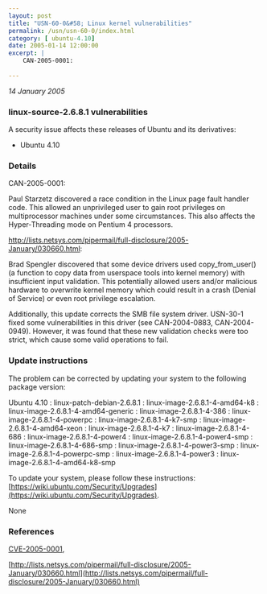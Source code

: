 ```yaml
---
layout: post
title: "USN-60-0&#58; Linux kernel vulnerabilities"
permalink: /usn/usn-60-0/index.html
category: [ ubuntu-4.10]
date: 2005-01-14 12:00:00
excerpt: |
    CAN-2005-0001:
    
--- 
```

 
 

*14 January 2005*

### linux-source-2.6.8.1 vulnerabilities

A security issue affects these releases of Ubuntu and its derivatives:

* Ubuntu 4.10

### Details

CAN-2005-0001:

 Paul Starzetz discovered a race condition in the Linux page fault handler code. This allowed an unprivileged user to gain root privileges on multiprocessor machines under some circumstances. This also affects the Hyper-Threading mode on Pentium 4 processors.

http://lists.netsys.com/pipermail/full-disclosure/2005-January/030660.html:

 Brad Spengler discovered that some device drivers used copy_from_user() (a function to copy data from userspace tools into kernel memory) with insufficient input validation. This potentially allowed users and/or malicious hardware to overwrite kernel memory which could result in a crash (Denial of Service) or even root privilege escalation.

Additionally, this update corrects the SMB file system driver. USN-30-1 fixed some vulnerabilities in this driver (see CAN-2004-0883, CAN-2004-0949). However, it was found that these new validation checks were too strict, which cause some valid operations to fail.

### Update instructions

The problem can be corrected by updating your system to the following package version:

Ubuntu 4.10
 : linux-patch-debian-2.6.8.1 
 : linux-image-2.6.8.1-4-amd64-k8 
 : linux-image-2.6.8.1-4-amd64-generic 
 : linux-image-2.6.8.1-4-386 
 : linux-image-2.6.8.1-4-powerpc 
 : linux-image-2.6.8.1-4-k7-smp 
 : linux-image-2.6.8.1-4-amd64-xeon 
 : linux-image-2.6.8.1-4-k7 
 : linux-image-2.6.8.1-4-686 
 : linux-image-2.6.8.1-4-power4 
 : linux-image-2.6.8.1-4-power4-smp 
 : linux-image-2.6.8.1-4-686-smp 
 : linux-image-2.6.8.1-4-power3-smp 
 : linux-image-2.6.8.1-4-powerpc-smp 
 : linux-image-2.6.8.1-4-power3 
 : linux-image-2.6.8.1-4-amd64-k8-smp 

To update your system, please follow these instructions: [https://wiki.ubuntu.com/Security/Upgrades](https://wiki.ubuntu.com/Security/Upgrades).

None

### References

 
 [CVE-2005-0001](http://people.ubuntu.com/~ubuntu-security/cve/CVE-2005-0001), 

 [http://lists.netsys.com/pipermail/full-disclosure/2005-January/030660.html](http://lists.netsys.com/pipermail/full-disclosure/2005-January/030660.html)
 

